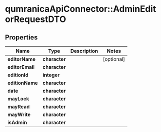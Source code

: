 # qumranicaApiConnector::AdminEditorRequestDTO

## Properties
Name | Type | Description | Notes
------------ | ------------- | ------------- | -------------
**editorName** | **character** |  | [optional] 
**editorEmail** | **character** |  | 
**editionId** | **integer** |  | 
**editionName** | **character** |  | 
**date** | **character** |  | 
**mayLock** | **character** |  | 
**mayRead** | **character** |  | 
**mayWrite** | **character** |  | 
**isAdmin** | **character** |  | 


